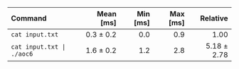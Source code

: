 | Command | Mean [ms] | Min [ms] | Max [ms] | Relative |
|:---|---:|---:|---:|---:|
| `cat input.txt` | 0.3 ± 0.2 | 0.0 | 0.9 | 1.00 |
| `cat input.txt \| ./aoc6` | 1.6 ± 0.2 | 1.2 | 2.8 | 5.18 ± 2.78 |
